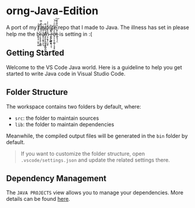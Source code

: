# orng-Java-Edition
A port of my favorite repo that I made to Java. The illness has set in please help me the b̴̼̱̩̘̜͖̣̟͚̈͒̄̐͂̎̕͝r̴̹͈͈͓͈̹͈̻̻̈́̌͗͑͐̐͐̿a̸̢̨̩͚̥̜̭̤̾̑̂̓̏̇̈͜ḯ̵̡͈̰̞̯̮̺̭̥̞̻̬̺̰̌̂͂͛́͌̕ͅn̷̩̘͙̬̜̖̫̱͓͂̏͋́͒̆̍̒̇ ̴̨̗̤͓̲̳̣̙̈́̆͐͗̇͂̚ṟ̵͕̥̤̪̩̝̟̩̞͗̿̎ͅơ̶̡͔̠͓̖̤͇̹̗̘̥̥͖͋̓̈́̇͆̑̇̇́͝͠t̶̲̙̟͉̗̤̓̈́̒̈̃̏͂̏͂̚ is setting in :(

## Getting Started

Welcome to the VS Code Java world. Here is a guideline to help you get started to write Java code in Visual Studio Code.

## Folder Structure

The workspace contains two folders by default, where:

- `src`: the folder to maintain sources
- `lib`: the folder to maintain dependencies

Meanwhile, the compiled output files will be generated in the `bin` folder by default.

> If you want to customize the folder structure, open `.vscode/settings.json` and update the related settings there.

## Dependency Management

The `JAVA PROJECTS` view allows you to manage your dependencies. More details can be found [here](https://github.com/microsoft/vscode-java-dependency#manage-dependencies).
